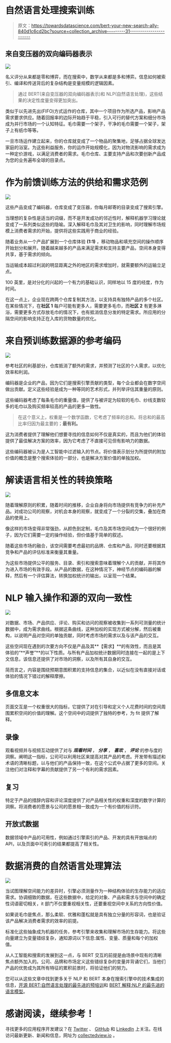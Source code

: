 # 自然语言处理搜索训练

> 原文：<https://towardsdatascience.com/bert-your-new-search-ally-840d1c6cd2bc?source=collection_archive---------31----------------------->

## 来自变压器的双向编码器表示

![](img/c992f004a16cf58c679344acd3b17377.png)

名义评分从来都是零和博弈，而在搜索中，数学从来都是多和博弈。信息如何被索引、编译和传送背后的复杂结构是变量规模的逻辑因素。

> 通过 BERT(来自变压器的双向编码器表示)和 NLP(自然语言处理)，这些结果的决定性度量变得更加突出。

类似于以先进先出(FIFO)方式运作的仓库，其中一个项目作为所选产品，影响产品需求要求供应。随着回报率的边际开始趋于平稳，引入可行的替代方案和细分市场成为并行市场的一个认知特征。毛巾需要一个架子，干净的毛巾需要一个架子，架子上有纸巾等等。

一旦市场运作建立起来，你的仓库就变成了一个物品的聚集地，足够占据全球发达家庭的浴室。为这些利益服务，你的运作开始规模化，因为对物流影响的需求成为一种定价游戏，以满足消费者的需求。毛巾仓库、主要支持产品和次要创新产品成为您的业务遍布全球的目录点。

# 作为前馈训练方法的供给和需求范例

![](img/e544285e1d358e8b37cb5f298717c108.png)

这些产品变成了编码器，仓库变成了变压器，你每月邮寄的目录变成了搜索引擎。

当理想的复杂性是适当的词缀，而不是开发成功的邻近性时，解释机器学习理论就变成了一系列类似这些的隐喻。深入解释毛巾及其对卫生的影响，同时理解市场规模上消费者需求的开始，提供将这些实践用于商业的经验。

随着业务从一个产品扩展到一个仓库体验 **(1:1)** ，移动物品和填充空间的操作顺序开始划分和展开。随着越来越多的产品来满足需求和支持主要产品，空间本身变得共享，基于需求的倾向。

当运输成本超过利润的明显距离之外的地区的需求增加时，就需要额外的运输立足点。

100 英里，是对分化的兴起的一个有力的基础认识，同样地以 15 度的经度，作为时间。

在这一点上，企业现在跨两个仓库复制其方法，以支持具有独特产品的多个社区。在某些情况下，在**社区 1** 每户可能有更多人，需要更多毛巾，而**社区 2** 有更多淋浴，需要更多方式存放毛巾的情况下，也有抵消信息分发的特定需求。所应用的分隔空间的影响支持正在入库的货物数量的优化。

# **来自预训练数据源的参考编码**

![](img/1200bacb726927cf91ac9fd178ce7e26.png)

参考社区的利基部分，仓库抵消了额外的需求，并预测了社区的个人需求，以优化效率和利润。

编码器是企业的产品，因为它们是搜索引擎贡献的类型，每个企业都会在数字空间做出贡献。定义这些经验是成为一种等同的艺术形式，并列举评估其重量的原则。

这些编码器考虑了每条毛巾的重量值，提供了与被评定为较软的毛巾、纱线支数较多的毛巾以及购买频率较高的产品的更多一致性。

> 在这个意义上，权重是一个数学函数，它考虑了频率的总和。将总和的最高比率归因为最主要的；**最有利。**

这为消费者提供了理解他们想要寻找的信息如何不仅是真实的，而且为他们的体验提供了最佳解决方案的效率，因为它考虑了不直接可见但有影响力的数据。

这些编码器被认为是人工智能中过滤输入的节点。将价值表示划分为所提供的附加价值的概念是整个搜索体验的一部分，也是解决方案价值的单独加权。

# 解读语言相关性的转换策略

![](img/9c61fdd4d6e815ed5d8c6584e812070f.png)

随着理解原则的积累，随着时间的推移，企业自身将向市场提供有竞争力的补充产品。对成功公司的观察，对机会本身的观察，就变成了一个分裂的交集，叠加在商品的使用上。

像这样的市场变得非常强劲，从颜色到定制，毛巾及其市场空间成为一个很好的例子，因为它们需要一定的操作经验，但价值基于简单的叙述。

随着这些市场的融合，该空间需要考虑最初的品牌、仓库和产品，同时还要根据其竞争和产品的评估标准来衡量其重量。

为这些市场提供公平的服务、目录、索引和搜索意味着理解个人的贡献，并将其作为进入市场的有效手段。从产品的数据，在这种情况下，神经节点的编码器的解释，然后有一个评估算法，转换加权统计的输出，以呈现一个结果。

# NLP 输入操作和源的双向一致性

![](img/ec711621e4e6007b5548f3044c571df8.png)

对数据、市场、产品供应、评论、购买和访问的观察被收集到一系列可测量的统计数据中，成为需求曲线。根据这条曲线，这种加权的实现方式被分解，然后被重构，以说明产品对空间的单独贡献，同时考虑市场的需求以及与该产品的交互。

这些空间现在遇到的次要方向不仅是产品及其**【需求】**的有效性，而且是其体验的“**声誉”**的以下性质。与所有产品加权统计数据同时连接在一起的是上下文信息，该信息还提供了对市场的洞察，以及所有其自身的交互。

简而言之，内容是围绕预期意图积累的支持信息的集合，以近似在没有直接对话或体验的情况下错过的解释摩擦。

## 多信息文本

页面交互是一个权重很大的指标，它提供了对在引导和定义个人花费时间的空间周围累积空间的价值的理解。这个空间中的词提供了独特的参考，为 fit 提供了解释。

## 录像

观看视频并与视频互动提供了对与 ***观看时间*** ， ***分享*** ， ***喜欢*** ， ***评论*** 的参与度的洞察。阐明这一指标，公司可以利用社区来提高对其产品的考虑。开发带有描述和术语的清晰标题，以与他们的产品保持一致，在这个公式中占据了更多的空间。关注他们对注释和字幕的贡献提供了另一个有利的需求因素。

## 复习

特定于产品的措辞内容和评论深度提供了对产品相关性的权重和深度的数字计算的洞察。将消费者的愿景与公司的愿景相一致成为一个有价值的标识符。

## 开放式数据

数据领域中产品的可用性，例如通过引擎索引的产品、开发的具有开放端点的 API，以及页面中可索引的结果都提高了相关性。

# 数据消费的自然语言处理算法

![](img/84c47c12fcb7324484c01e969f9555e7.png)

当试图理解空间能力的差异时，引擎必须测量作为一种结构体验的生存能力的适应需求。协调细致的数据，在这些数据中，给定的对象、产品和需求与空间中的确定性词语密切相关，it 部门不仅要重视相关性，还要重视空间中关系的方向性价值。

如果说毛巾是焦点，那么柔软、优雅和蓬松就是具有独立分量的形容词，也是验证该产品解决消费者需求的效率的前提。

标准化这些抽象成为机器的任务，参考引擎来收集和理解市场的生存能力。将这些向量建立为变量错综复杂，通知源词以下信息:属性、变量、质量和每个的加权值。

从人工智能和搜索的发展到这一点，与 BERT 交互的前提是由场景中现有的清晰焦点额外加入的。公司、品牌和市场定义这些错综复杂的变量并背诵它们，当他们产品的优势成为其所有特征的累积前景时，将验证他们的努力。

您可以从这些文章中找到更多关于 NLP 和 BERT 本身在搜索引擎中的技术集成的信息，[开源 BERT:自然语言处理的最先进的预培训](https://ai.googleblog.com/2018/11/open-sourcing-bert-state-of-art-pre.html)和 [BERT 解释:NLP 的最先进的语言模型](/bert-explained-state-of-the-art-language-model-for-nlp-f8b21a9b6270)。

# 感谢阅读，继续参考！

寻找更多的应用程序开发建议？在 [Twitter](https://twitter.com/collectedview) 、 [GitHub](https://github.com/collectedview) 和 [LinkedIn](https://www.linkedin.com/in/collectedview) 上关注。在线访问最新更新、新闻和信息，网址为 [collectedview.io](https://collectedview.io/) 。